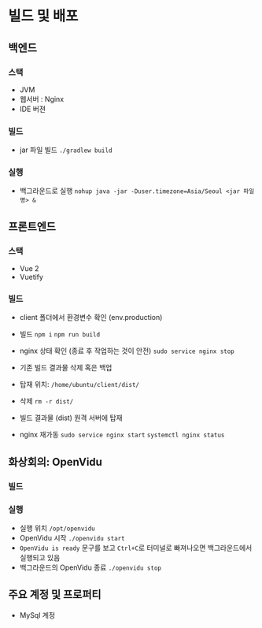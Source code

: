 # 빌드 및 배포

## 백엔드
### 스택
- JVM
- 웹서버 : Nginx
- IDE 버젼 

### 빌드
- jar 파일 빌드
`./gradlew build`

### 실행
- 백그라운드로 실행
`nohup java -jar -Duser.timezone=Asia/Seoul <jar 파일명> &`

## 프론트엔드
### 스택
- Vue 2
- Vuetify

### 빌드
- client 폴더에서 환경변수 확인 (env.production)
- 빌드
`npm i`
`npm run build`

- nginx 상태 확인 (종료 후 작업하는 것이 안전)
`sudo service nginx stop`
- 기존 빌드 결과물 삭제 혹은 백업
- 탑재 위치: `/home/ubuntu/client/dist/`
- 삭제 `rm -r dist/`
- 빌드 결과물 (dist) 원격 서버에 탑재
- nginx 재가동
`sudo service nginx start`
`systemctl nginx status`

## 화상회의: OpenVidu
### 빌드

### 실행
- 실행 위치 `/opt/openvidu`
- OpenVidu 시작 `./openvidu start`
- `OpenVidu is ready` 문구를 보고 `Ctrl+C`로 터미널로 빠져나오면 백그라운드에서 실행되고 있음
- 백그라운드의 OpenVidu 종료 `./openvidu stop`


## 주요 계정 및 프로퍼티
- MySql 계정